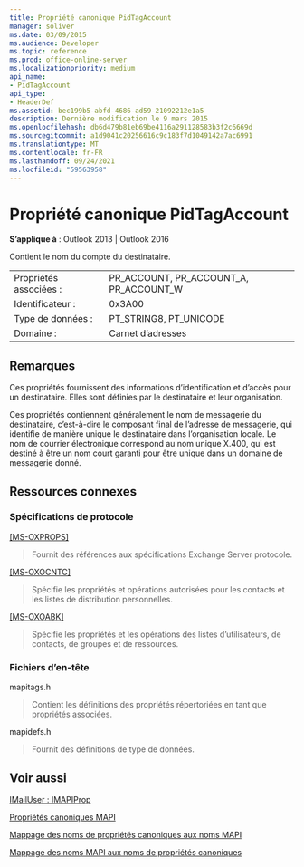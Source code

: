 ```yaml
---
title: Propriété canonique PidTagAccount
manager: soliver
ms.date: 03/09/2015
ms.audience: Developer
ms.topic: reference
ms.prod: office-online-server
ms.localizationpriority: medium
api_name:
- PidTagAccount
api_type:
- HeaderDef
ms.assetid: bec199b5-abfd-4686-ad59-21092212e1a5
description: Dernière modification le 9 mars 2015
ms.openlocfilehash: db6d479b81eb69be4116a291128583b3f2c6669d
ms.sourcegitcommit: a1d9041c20256616c9c183f7d1049142a7ac6991
ms.translationtype: MT
ms.contentlocale: fr-FR
ms.lasthandoff: 09/24/2021
ms.locfileid: "59563958"
---
```

# <a name="pidtagaccount-canonical-property"></a>Propriété canonique PidTagAccount

  
  
**S’applique à** : Outlook 2013 | Outlook 2016 
  
Contient le nom du compte du destinataire. 
  
|||
|:-----|:-----|
|Propriétés associées :  <br/> |PR_ACCOUNT, PR_ACCOUNT_A, PR_ACCOUNT_W  <br/> |
|Identificateur :  <br/> |0x3A00  <br/> |
|Type de données :  <br/> |PT_STRING8, PT_UNICODE  <br/> |
|Domaine :  <br/> |Carnet d’adresses  <br/> |
   
## <a name="remarks"></a>Remarques

Ces propriétés fournissent des informations d’identification et d’accès pour un destinataire. Elles sont définies par le destinataire et leur organisation.
  
Ces propriétés contiennent généralement le nom de messagerie du destinataire, c’est-à-dire le composant final de l’adresse de messagerie, qui identifie de manière unique le destinataire dans l’organisation locale. Le nom de courrier électronique correspond au nom unique X.400, qui est destiné à être un nom court garanti pour être unique dans un domaine de messagerie donné.
  
## <a name="related-resources"></a>Ressources connexes

### <a name="protocol-specifications"></a>Spécifications de protocole

[[MS-OXPROPS]](https://msdn.microsoft.com/library/f6ab1613-aefe-447d-a49c-18217230b148%28Office.15%29.aspx)
  
> Fournit des références aux spécifications Exchange Server protocole.
    
[[MS-OXOCNTC]](https://msdn.microsoft.com/library/9b636532-9150-4836-9635-9c9b756c9ccf%28Office.15%29.aspx)
  
> Spécifie les propriétés et opérations autorisées pour les contacts et les listes de distribution personnelles.
    
[[MS-OXOABK]](https://msdn.microsoft.com/library/f4cf9b4c-9232-4506-9e71-2270de217614%28Office.15%29.aspx)
  
> Spécifie les propriétés et les opérations des listes d’utilisateurs, de contacts, de groupes et de ressources.
    
### <a name="header-files"></a>Fichiers d’en-tête

mapitags.h
  
> Contient les définitions des propriétés répertoriées en tant que propriétés associées.
    
mapidefs.h
  
> Fournit des définitions de type de données.
    
## <a name="see-also"></a>Voir aussi



[IMailUser : IMAPIProp](imailuserimapiprop.md)


[Propriétés canoniques MAPI](mapi-canonical-properties.md)
  
[Mappage des noms de propriétés canoniques aux noms MAPI](mapping-canonical-property-names-to-mapi-names.md)
  
[Mappage des noms MAPI aux noms de propriétés canoniques](mapping-mapi-names-to-canonical-property-names.md)

